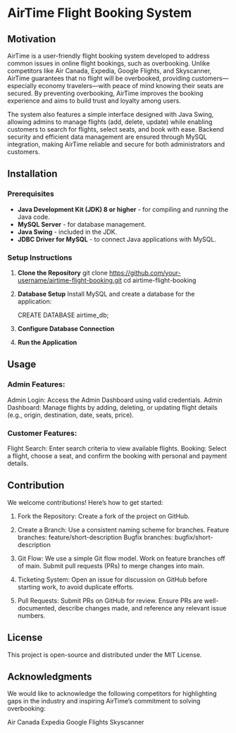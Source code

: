 # AirTime Flight Booking System

## Motivation
AirTime is a user-friendly flight booking system developed to address common issues in online flight bookings, such as overbooking. Unlike competitors like Air Canada, Expedia, Google Flights, and Skyscanner, AirTime guarantees that no flight will be overbooked, providing customers—especially economy travelers—with peace of mind knowing their seats are secured. By preventing overbooking, AirTime improves the booking experience and aims to build trust and loyalty among users.

The system also features a simple interface designed with Java Swing, allowing admins to manage flights (add, delete, update) while enabling customers to search for flights, select seats, and book with ease. Backend security and efficient data management are ensured through MySQL integration, making AirTime reliable and secure for both administrators and customers.

## Installation

### Prerequisites
- **Java Development Kit (JDK) 8 or higher** - for compiling and running the Java code.
- **MySQL Server** - for database management.
- **Java Swing** - included in the JDK.
- **JDBC Driver for MySQL** - to connect Java applications with MySQL.

### Setup Instructions

1. **Clone the Repository**
   git clone https://github.com/your-username/airtime-flight-booking.git
   cd airtime-flight-booking

2. **Database Setup**
    Install MySQL and create a database for the application:
    
    CREATE DATABASE airtime_db;

3. **Configure Database Connection**

4. **Run the Application**

## Usage

### Admin Features:

Admin Login: Access the Admin Dashboard using valid credentials.
Admin Dashboard: Manage flights by adding, deleting, or updating flight details (e.g., origin, destination, date, seats, price).

### Customer Features:

Flight Search: Enter search criteria to view available flights.
Booking: Select a flight, choose a seat, and confirm the booking with personal and payment details.

## Contribution

We welcome contributions! Here’s how to get started:

1. Fork the Repository: Create a fork of the project on GitHub.
2. Create a Branch: Use a consistent naming scheme for branches.
    Feature branches: feature/short-description
    Bugfix branches: bugfix/short-description

3. Git Flow: We use a simple Git flow model.
    Work on feature branches off of main.
    Submit pull requests (PRs) to merge changes into main.
4. Ticketing System: Open an issue for discussion on GitHub before starting work, to avoid duplicate efforts.
5. Pull Requests: Submit PRs on GitHub for review. Ensure PRs are well-documented, describe changes made, and reference any relevant issue numbers.

## License
This project is open-source and distributed under the MIT License.

## Acknowledgments

We would like to acknowledge the following competitors for highlighting gaps in the industry and inspiring AirTime’s commitment to solving overbooking:

Air Canada
Expedia
Google Flights
Skyscanner